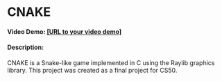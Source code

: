 # CNAKE

#### Video Demo: [\[URL to your video demo\]](https://github.com/strandseter)

#### Description:

CNAKE is a Snake-like game implemented in C using the Raylib graphics library. This project was created as a final project for CS50.
